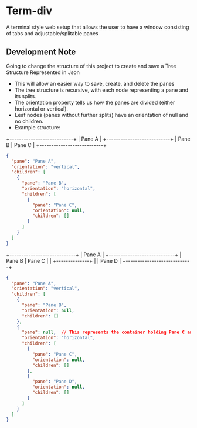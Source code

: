 # Term-div
A terminal style web setup that allows the user to have a window consisting of tabs and adjustable/splitable panes

## Development Note

Going to change the structure of this project to create and save a Tree Structure Represented in Json
+ This will allow an easier way to save, create, and delete the panes
+ The tree structure is recursive, with each node representing a pane and its splits.
+ The orientation property tells us how the panes are divided (either horizontal or vertical).
+ Leaf nodes (panes without further splits) have an orientation of null and no children.
+ Example structure:

+---------------------------+
|          Pane A            |
+---------------------------+
|    Pane B    |   Pane C    |
+---------------------------+

``` json
{
  "pane": "Pane A",
  "orientation": "vertical",
  "children": [
    {
      "pane": "Pane B",
      "orientation": "horizontal",
      "children": [
        {
          "pane": "Pane C",
          "orientation": null,
          "children": []
        }
      ]
    }
  ]
}

```

+----------------------------+
|          Pane A             |
+----------------------------+
|    Pane B    |   Pane C     |
|              +--------------+
|              |   Pane D      |
+----------------------------+

``` json
{
  "pane": "Pane A",
  "orientation": "vertical",
  "children": [
    {
      "pane": "Pane B",
      "orientation": null,
      "children": []
    },
    {
      "pane": null,  // This represents the container holding Pane C and D
      "orientation": "horizontal",
      "children": [
        {
          "pane": "Pane C",
          "orientation": null,
          "children": []
        },
        {
          "pane": "Pane D",
          "orientation": null,
          "children": []
        }
      ]
    }
  ]
}
```